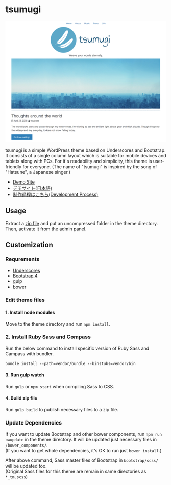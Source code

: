 # tsumugi

![](screenshot.png?raw=true)

tsumugi is a simple WordPress theme based on Underscores and Bootstrap. It consists of a single column layout which is suitable for mobile devices and tablets along with PCs. For it's readability and simplicity, this theme is user-friendly for everyone. (The name of "tsumugi" is inspired by the song of "Hatsune", a Japanese singer.)

- [Demo Site](http://tsumugi.halfmoon.jp/)
- [デモサイト(日本語)](http://tsumugi.halfmoon.jp/ja/)
- [制作過程はこちら(Development Process)](PROCESS.md)

## Usage

Extract a [zip file](/release/) and put an uncompressed folder in the theme directory.  
Then, activate it from the admin panel.

## Customization

### Requrements

- [Underscores](http://underscores.me/)
- [Bootstrap 4](http://v4-alpha.getbootstrap.com/)
- gulp
- bower

### Edit theme files

#### 1. Install node modules

Move to the theme directory and run `npm install`.

### 2. Install Ruby Sass and Compass

Run the below command to install specific version of Ruby Sass and Campass with bundler.

```
bundle install --path=vendor/bundle --binstubs=vendor/bin
```

#### 3. Run gulp watch

Run `gulp` or `npm start` when compiling Sass to CSS.

#### 4. Build zip file

Run `gulp build` to publish necessary files to a zip file.

### Update Dependencies

If you want to update Bootstrap and other bower components, run `npm run bwupdate` in the theme directory. It will be updated just necessary files in `/bower_components/`.  
(If you want to get whole dependencies, it's OK to run just `bower install`.)

After above command, Sass master files of Bootstrap in `bootstrap/scss/` will be updated too.  
(Original Sass files for this theme are remain in same directories as `*_tm.scss`)
